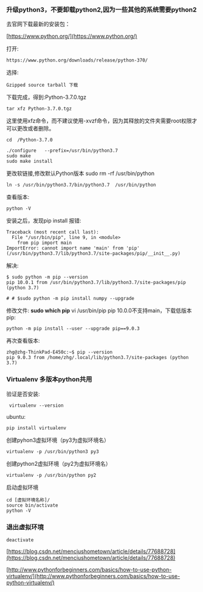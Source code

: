 ### 升级python3，不要卸载python2,因为一些其他的系统需要python2

去官网下载最新的安装包：

[https://www.python.org/](https://www.python.org/)

打开:

	https://www.python.org/downloads/release/python-370/
	
选择:

	Gzipped source tarball 下载
	
下载完成，得到:Python-3.7.0.tgz 

	tar xfz Python-3.7.0.tgz 

这里使用xfz命令，而不建议使用-xvzf命令，因为其释放的文件夹需要root权限才可以更改或者删除。

	cd  /Python-3.7.0

	./configure   --prefix=/usr/bin/python3.7 
	sudo make
	sudo make install
	
更改软链接,修改默认Python版本 
	sudo rm -rf /usr/bin/python

	ln -s /usr/bin/python3.7/bin/python3.7  /usr/bin/python

查看版本:

	python -V
	
安装之后，发现pip install 报错:

	Traceback (most recent call last):
	  File "/usr/bin/pip", line 9, in <module>
	    from pip import main
	ImportError: cannot import name 'main' from 'pip' (/usr/bin/python3.7/lib/python3.7/site-packages/pip/__init__.py)


解决:
	
	$ sudo python -m pip --version
	pip 10.0.1 from /usr/bin/python3.7/lib/python3.7/site-packages/pip (python 3.7)

	# # $sudo python -m pip install numpy --upgrade
	
修改文件:
	**sudo which pip**
	vi /usr/bin/pip
pip 10.0.0不支持main，下载低版本pip:

	python -m pip install --user --upgrade pip==9.0.3
	
再次查看版本:

	zhg@zhg-ThinkPad-E450c:~$ pip --version
	pip 9.0.3 from /home/zhg/.local/lib/python3.7/site-packages (python 3.7)

	
	
	
	
### Virtualenv 多版本python共用
验证是否安装:

	 virtualenv --version
	 
ubuntu:

	pip install virtualenv
	
创建pyhon3虚拟环境（py3为虚拟环境名）

	virtualenv -p /usr/bin/python3 py3
	
创建python2虚拟环境（py2为虚拟环境名）

	virtualenv -p /usr/bin/python py2
	
启动虚拟环境

	cd [虚拟环境名称]/
	source bin/activate
	python -V
### 退出虚拟环境

	deactivate


[https://blog.csdn.net/menciushometown/article/details/77688728](https://blog.csdn.net/menciushometown/article/details/77688728)

[http://www.pythonforbeginners.com/basics/how-to-use-python-virtualenv/](http://www.pythonforbeginners.com/basics/how-to-use-python-virtualenv/)
